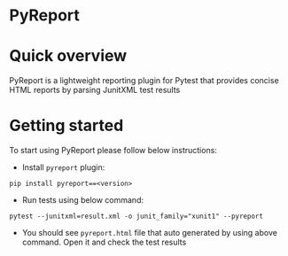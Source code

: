 # PyReport

# Quick overview
PyReport is a lightweight reporting plugin for Pytest that provides concise HTML reports by parsing JunitXML test results

# Getting started

To start using PyReport please follow below instructions:

* Install `pyreport` plugin:
```
pip install pyreport==<version>
```

* Run tests using below command:
```
pytest --junitxml=result.xml -o junit_family="xunit1" --pyreport
```

* You should see `pyreport.html` file that auto generated by using above command. Open it and check the test results